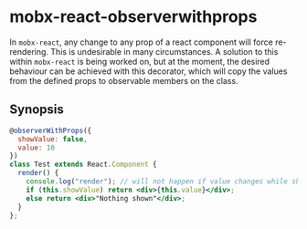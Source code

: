 # mobx-react-observerwithprops

In `mobx-react`, any change to any prop of a react component will force re-rendering. This is undesirable in many circumstances. A solution to this within `mobx-react` is being worked on, but at the moment, the desired behaviour can be achieved with this decorator, which will copy the values from the defined props to observable members on the class. 

## Synopsis
````jsx
@observerWithProps({
  showValue: false,
  value: 10
})
class Test extends React.Component {
  render() {
    console.log("render"); // will not happen if value changes while showValue is false
    if (this.showValue) return <div>{this.value}</div>;
    else return <div>"Nothing shown"</div>;
  }
};
````
